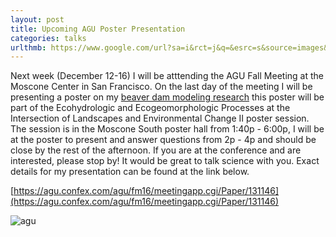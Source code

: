 ```yaml
---
layout: post
title: Upcoming AGU Poster Presentation
categories: talks
urlthmb: https://www.google.com/url?sa=i&rct=j&q=&esrc=s&source=images&cd=&cad=rja&uact=8&ved=0ahUKEwiSoImLmuLQAhUG1oMKHSAFAnkQjRwIBw&url=http%3A%2F%2Fserc.carleton.edu%2Fnesta%2Fprof-dev%2Fagu_2016.html&psig=AFQjCNEIGB_gFRNy0WPHSuALIq2WZXhzNg&ust=1481204278830173
---
```


Next week (December 12-16) I will be atttending the AGU Fall Meeting at the Moscone Center in San Francisco. 
On the last day of the meeting I will be presenting a poster on my [beaver dam modeling research](http://khafen74.github.io/projects/899_BeaverPondSurfaceStorage.html) this poster will be part of the Ecohydrologic and Ecogeomorphologic Processes at the Intersection of Landscapes and Environmental Change II poster session. 
The session is in the Moscone South poster hall from 1:40p - 6:00p, I will be at the poster to present and answer questions from 2p - 4p and should be close by the rest of the afternoon.
If you are at the conference and are interested, please stop by! It would be great to talk science with you. 
Exact details for my presentation can be found at the link below.

[https://agu.confex.com/agu/fm16/meetingapp.cgi/Paper/131146](https://agu.confex.com/agu/fm16/meetingapp.cgi/Paper/131146)

![agu](https://www.google.com/url?sa=i&rct=j&q=&esrc=s&source=images&cd=&cad=rja&uact=8&ved=0ahUKEwiSoImLmuLQAhUG1oMKHSAFAnkQjRwIBw&url=http%3A%2F%2Fserc.carleton.edu%2Fnesta%2Fprof-dev%2Fagu_2016.html&psig=AFQjCNEIGB_gFRNy0WPHSuALIq2WZXhzNg&ust=1481204278830173)
